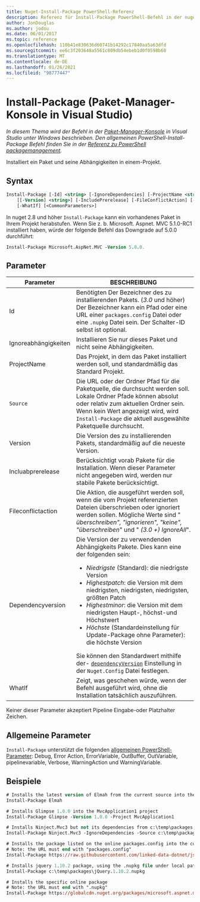 ```yaml
---
title: Nuget-Install-Package PowerShell-Referenz
description: Referenz für Install-Package PowerShell-Befehl in der nuget-Paket-Manager-Konsole in Visual Studio.
author: JonDouglas
ms.author: jodou
ms.date: 06/01/2017
ms.topic: reference
ms.openlocfilehash: 110b41e830636d60741b14292c17840aa5a63dfd
ms.sourcegitcommit: ee6c3f203648a5561c809db54ebeb1d0f0598b68
ms.translationtype: MT
ms.contentlocale: de-DE
ms.lasthandoff: 01/26/2021
ms.locfileid: "98777447"
---
```

# <a name="install-package-package-manager-console-in-visual-studio"></a>Install-Package (Paket-Manager-Konsole in Visual Studio)

*In diesem Thema wird der Befehl in der [Paket-Manager-Konsole](../../consume-packages/install-use-packages-powershell.md) in Visual Studio unter Windows beschrieben. Den allgemeinen PowerShell-Install-Package Befehl finden Sie in der [Referenz zu PowerShell packagemanagement](/powershell/module/packagemanagement/?view=powershell-6).*

Installiert ein Paket und seine Abhängigkeiten in einem-Projekt.

## <a name="syntax"></a>Syntax

```ps
Install-Package [-Id] <string> [-IgnoreDependencies] [-ProjectName <string>] [[-Source] <string>] 
    [[-Version] <string>] [-IncludePrerelease] [-FileConflictAction] [-DependencyVersion]
    [-WhatIf] [<CommonParameters>]
```

In nuget 2.8 und höher `Install-Package` kann ein vorhandenes Paket in Ihrem Projekt herabstufen. Wenn Sie z. b. Microsoft. Aspnet. MVC 5.1.0-RC1 installiert haben, würde der folgende Befehl das Downgrade auf 5.0.0 durchführt:

```ps
Install-Package Microsoft.AspNet.MVC -Version 5.0.0.
```

## <a name="parameters"></a>Parameter

| Parameter | BESCHREIBUNG |
| --- | --- |
| Id | Benötigten Der Bezeichner des zu installierenden Pakets. (*3.0* und höher) Der Bezeichner kann ein Pfad oder eine URL einer `packages.config` Datei oder eine `.nupkg` Datei sein. Der Schalter-ID selbst ist optional. |
| Ignoreabhängigkeiten | Installieren Sie nur dieses Paket und nicht seine Abhängigkeiten. |
| ProjectName | Das Projekt, in dem das Paket installiert werden soll, und standardmäßig das Standard Projekt. |
| `Source` | Die URL oder der Ordner Pfad für die Paketquelle, die durchsucht werden soll. Lokale Ordner Pfade können absolut oder relativ zum aktuellen Ordner sein. Wenn kein Wert angezeigt wird, wird `Install-Package` die aktuell ausgewählte Paketquelle durchsucht. |
| Version | Die Version des zu installierenden Pakets, standardmäßig auf die neueste Version. |
| Incluabprerelease | Berücksichtigt vorab Pakete für die Installation. Wenn dieser Parameter nicht angegeben wird, werden nur stabile Pakete berücksichtigt. |
| Fileconflictaction | Die Aktion, die ausgeführt werden soll, wenn die vom Projekt referenzierten Dateien überschrieben oder ignoriert werden sollen. Mögliche Werte sind " *überschreiben", "ignorieren", "keine", "überschreiben*" und " *(3.0 +)* *IgnoreAll*". |
| Dependencyversion | Die Version der zu verwendenden Abhängigkeits Pakete. Dies kann eine der folgenden sein:<br/><ul><li>*Niedrigste* (Standard): die niedrigste Version</li><li>*Highestpatch*: die Version mit dem niedrigsten, niedrigsten, niedrigsten, größten Patch</li><li>*Highestminor*: die Version mit dem niedrigsten Haupt-, höchst-und Höchstwert</li><li>*Höchste* (Standardeinstellung für Update-Package ohne Parameter): die höchste Version</li></ul>Sie können den Standardwert mithilfe der- [`dependencyVersion`](../nuget-config-file.md#config-section) Einstellung in der `Nuget.Config` Datei festlegen. |
| WhatIf | Zeigt, was geschehen würde, wenn der Befehl ausgeführt wird, ohne die Installation tatsächlich auszuführen. |

Keiner dieser Parameter akzeptiert Pipeline Eingabe-oder Platzhalter Zeichen.

## <a name="common-parameters"></a>Allgemeine Parameter

`Install-Package` unterstützt die folgenden [allgemeinen PowerShell-Parameter](/powershell/module/microsoft.powershell.core/about/about_commonparameters): Debug, Error Action, ErrorVariable, OutBuffer, OutVariable, pipelinevariable, Verbose, WarningAction und WarningVariable.

## <a name="examples"></a>Beispiele

```ps
# Installs the latest version of Elmah from the current source into the default project
Install-Package Elmah

# Installs Glimpse 1.0.0 into the MvcApplication1 project
Install-Package Glimpse -Version 1.0.0 -Project MvcApplication1

# Installs Ninject.Mvc3 but not its dependencies from c:\temp\packages
Install-Package Ninject.Mvc3 -IgnoreDependencies -Source c:\temp\packages

# Installs the package listed on the online packages.config into the current project
# Note: the URL must end with "packages.config"
Install-Package https://raw.githubusercontent.com/linked-data-dotnet/json-ld.net/master/.nuget/packages.config

# Installs jquery 1.10.2 package, using the .nupkg file under local path of c:\temp\packages
Install-Package c:\temp\packages\jQuery.1.10.2.nupkg

# Installs the specific online package
# Note: the URL must end with ".nupkg"
Install-Package https://globalcdn.nuget.org/packages/microsoft.aspnet.mvc.5.2.3.nupkg
```